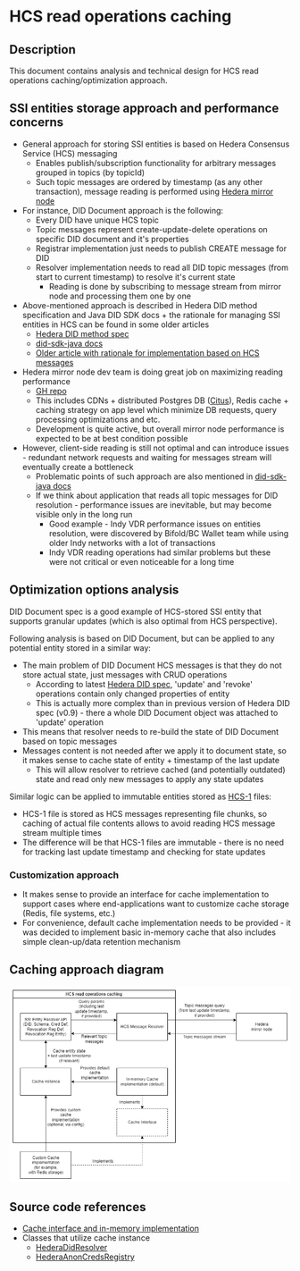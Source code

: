# HCS read operations caching

## Description

This document contains analysis and technical design for HCS read operations caching/optimization approach.

## SSI entities storage approach and performance concerns

- General approach for storing SSI entities is based on Hedera Consensus Service (HCS) messaging
  - Enables publish/subscription functionality for arbitrary messages grouped in topics (by topicId)
  - Such topic messages are ordered by timestamp (as any other transaction), message reading is performed using [Hedera mirror node](https://github.com/hashgraph/hedera-mirror-node)
- For instance, DID Document approach is the following:
  - Every DID have unique HCS topic
  - Topic messages represent create-update-delete operations on specific DID document and it's properties
  - Registrar implementation just needs to publish CREATE message for DID
  - Resolver implementation needs to read all DID topic messages (from start to current timestamp) to resolve it's current state
    - Reading is done by subscribing to message stream from mirror node and processing them one by one
- Above-mentioned approach is described in Hedera DID method specification and Java DID SDK docs + the rationale for managing SSI entities in HCS can be found in some older articles
  - [Hedera DID method spec](https://github.com/hashgraph/did-method/blob/master/hedera-did-method-specification.md)
  - [did-sdk-java docs](https://github.com/hashgraph/did-sdk-java/blob/main/docs/did-user-guide.md)
  - [Older article with rationale for implementation based on HCS messages](https://hedera.com/blog/decentralized-identity-on-hedera-consensus-service)
- Hedera mirror node dev team is doing great job on maximizing reading performance
  - [GH repo](https://github.com/hashgraph/hedera-mirror-node)
  - This includes CDNs + distributed Postgres DB ([Citus](https://www.citusdata.com/)), Redis cache + caching strategy on app level which minimize DB requests, query processing optimizations and etc.
  - Development is quite active, but overall mirror node performance is expected to be at best condition possible
- However, client-side reading is still not optimal and can introduce issues - redundant network requests and waiting for messages stream will eventually create a bottleneck
  - Problematic points of such approach are also mentioned in [did-sdk-java docs](https://github.com/hashgraph/did-sdk-java/blob/main/docs/did-user-guide.md#read-resolve)
  - If we think about application that reads all topic messages for DID resolution - performance issues are inevitable, but may become visible only in the long run
    - Good example - Indy VDR performance issues on entities resolution, were discovered by Bifold/BC Wallet team while using older Indy networks with a lot of transactions
    - Indy VDR reading operations had similar problems but these were not critical or even noticeable for a long time

## Optimization options analysis

DID Document spec is a good example of HCS-stored SSI entity that supports granular updates (which is also optimal from HCS perspective).

Following analysis is based on DID Document, but can be applied to any potential entity stored in a similar way:

- The main problem of DID Document HCS messages is that they do not store actual state, just messages with CRUD operations
  - According to latest [Hedera DID spec](https://github.com/hashgraph/did-method/blob/master/hedera-did-method-specification.md), 'update' and 'revoke' operations contain only changed properties of entity
  - This is actually more complex than in previous version of Hedera DID spec (v0.9) - there a whole DID Document object was attached to 'update' operation
- This means that resolver needs to re-build the state of DID Document based on topic messages
- Messages content is not needed after we apply it to document state, so it makes sense to cache state of entity + timestamp of the last update
  - This will allow resolver to retrieve cached (and potentially outdated) state and read only new messages to apply any state updates

Similar logic can be applied to immutable entities stored as [HCS-1](https://hashgraphonline.com/docs/standards/hcs-1/) files:

- HCS-1 file is stored as HCS messages representing file chunks, so caching of actual file contents allows to avoid reading HCS message stream multiple times
- The difference will be that HCS-1 files are immutable - there is no need for tracking last update timestamp and checking for state updates

### Customization approach

- It makes sense to provide an interface for cache implementation to support cases where end-applications want to customize cache storage (Redis, file systems, etc.)
- For convenience, default cache implementation needs to be provided - it was decided to implement basic in-memory cache that also includes simple clean-up/data retention mechanism

## Caching approach diagram

![hcs-read-operations-caching.png](diagrams/hcs-read-operations-caching.png)

## Source code references

- [Cache interface and in-memory implementation](../../hiero_did_sdk_python/utils/cache.py)
- Classes that utilize cache instance
  - [HederaDidResolver](../../hiero_did_sdk_python/did/hedera_did_resolver.py)
  - [HederaAnonCredsRegistry](../../hiero_did_sdk_python/anoncreds/hedera_anoncreds_registry.py)
